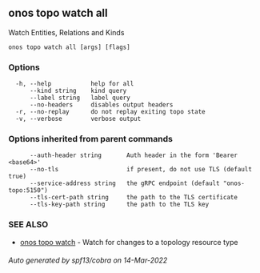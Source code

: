 <!--
SPDX-FileCopyrightText: 2019-present Open Networking Foundation <info@opennetworking.org>

SPDX-License-Identifier: Apache-2.0
-->

## onos topo watch all

Watch Entities, Relations and Kinds

```
onos topo watch all [args] [flags]
```

### Options

```
  -h, --help           help for all
      --kind string    kind query
      --label string   label query
      --no-headers     disables output headers
  -r, --no-replay      do not replay exiting topo state
  -v, --verbose        verbose output
```

### Options inherited from parent commands

```
      --auth-header string       Auth header in the form 'Bearer <base64>'
      --no-tls                   if present, do not use TLS (default true)
      --service-address string   the gRPC endpoint (default "onos-topo:5150")
      --tls-cert-path string     the path to the TLS certificate
      --tls-key-path string      the path to the TLS key
```

### SEE ALSO

* [onos topo watch](onos_topo_watch.md)	 - Watch for changes to a topology resource type

###### Auto generated by spf13/cobra on 14-Mar-2022
